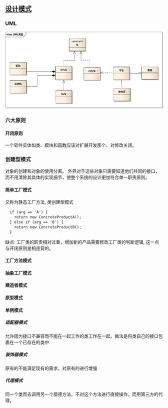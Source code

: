 ## [设计模式](https://design-patterns.readthedocs.io/zh_CN/latest/index.html?hmsr=toutiao.io&utm_medium=toutiao.io&utm_source=toutiao.io)

### UML
 ![uml_class_struct.jpg](./img/uml_class_struct.jpg)

### 六大原则
#### 开闭原则
  一个软件实体如类、模块和函数应该对扩展开发那个、对修改关闭。
### 创建型模式
  对象的创建和对象的使用分离。 外界对于这些对象只需要知道他们共同的接口，而不用清除其具体的实现细节，使整个系统的设计更加符合单一职责原则。

#### 简单工厂模式
  又称为静态工厂方法, 类创建型模式
  ```
    if (arg == 'A') {
      return new ConcreteProductA();
    } else if (arg == 'B') {
      return new ConcreteProductB();
    }
  ```
  缺点: 工厂类的职责相对过重，增加新的产品需要修改工厂类的判断逻辑, 这一点与开闭原则是相违背的。
#### 工厂方法模式

#### 抽象工厂模式

#### 建造者模式

#### 原型模式

#### 单例模式


##### 适配器模式
  允许因为接口不兼容而不能在一起工作的类工作在一起。做法是将类自己的接口包裹在一个已存在的类中

##### 装饰器模式
  原有的不能满足现有的需求，对原有的进行增强

##### 代理模式
  同一个类而去调用另一个猎德方法，不对这个方法进行直接操作，而用第三方的代理。